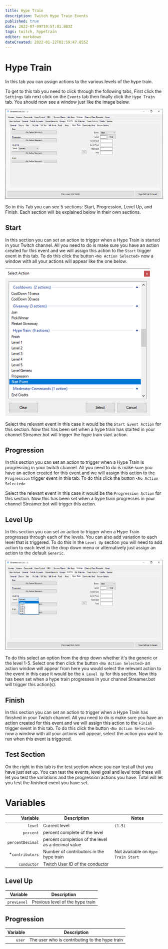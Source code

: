 ```yaml
---
title: Hype Train
description: Twitch Hype Train Events
published: true
date: 2022-07-09T19:57:01.803Z
tags: twitch, hypetrain
editor: markdown
dateCreated: 2022-01-22T02:59:47.855Z
---
```


# Hype Train
In this tab you can assign actions to the various levels of the hype train. 

To get to this tab you need to click through the following tabs, First click the `Settings` tab next click on the `Events` tab then finally click the `Hype Train` tab. You should now see a window just like the image below.

![hypetrain.png](/hypetrain.png)

So in this Tab you can see 5 sections: Start, Progression, Level Up, and Finish. Each section will be explained below in their own sections. 

## Start

In this section you can set an action to trigger when a Hype Train is started in your Twitch channel. All you need to do is make sure you have an action created for this event and we will assign this action to the `Start` trigger event in this tab. To do this click the button `<No Action Selected>` now a window with all your actions will appear like the one below. 

![actionshype.png](/actionshype.png)

Select the relevant event in this case it would be the `Start Event Action` for this section.  Now this has been set when a hype train has started in your channel Streamer.bot will trigger the hype train start action. 

## Progression

In this section you can set an action to trigger when a Hype Train is progressing in your twitch channel. All you need to do is make sure you have an action created for this event and we will assign this action to the `Progression` trigger event in this tab. To do this click the button `<No Action Selected>` 

Select the relevant event in this case it would be the `Progression Action` for this section.  Now this has been set when a hype train progresses in your channel Streamer.bot will trigger this action. 


## Level Up 

In this section you can set an action to trigger when a Hype Train progresses through each of the levels. You can also add variation to each level that is triggered. To do this in the `Level Up` section you will need to add action to each level in the drop down menu or alternatively just assign an action to the default `Generic`. 

![hype_levels_.png](/hype_levels_.png)

To do this select an option from the drop down whether it's the generic or the level 1-5. Select one then click the button `<No Action Selected>` an action window will appear from here you would select the relevant action to the event in this case it would be the `A Level Up` for this section. Now this has been set when a hype train progresses in your channel Streamer.bot will trigger this action(s).

## Finish 

In this section you can set an action to trigger when a Hype Train has finished in your Twitch channel. All you need to do is make sure you have an action created for this event and we will assign this action to the `Finish` trigger event in this tab. To do this click the button `<No Action Selected>` now a window with all your actions will appear, select the action you want to run when this event is triggered.

## Test Section 

On the right in this tab is the test section where you can test all that you have just set up. You can test the events, level goal and level total these will let you test the variations and the progression actions you have. Total will let you test the finished event you have set.


# Variables


Variable | Description | Notes
---------:|------------|---
`level` | Current level | `(1-5)`
`percent` | percent complete of the level
`percentDecimal` | percent completion of the level as a decimal value
*`contributors` | Number of contributors in the hype train | Not available on `Hype Train Start`
`conductor` | Twitch User ID of the conductor



## Level Up

Variable | Description
---------:|------------
`prevLevel` | Previous level of the hype train | `(1-4)`

## Progression

Variable | Description
---------:|------------
`user` | The user who is contributing to the hype train

